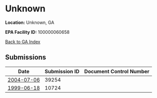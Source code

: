 # Unknown

**Location:** Unknown, GA

**EPA Facility ID:** 100000060658

[Back to GA Index](../../index.md)

## Submissions

| Date | Submission ID | Document Control Number |
|------|--------------|-------------------------|
| [2004-07-06](submissions/39254.md) | 39254 |  |
| [1999-06-18](submissions/10724.md) | 10724 |  |
